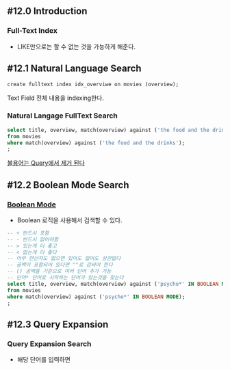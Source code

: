 ## #12.0 Introduction
### Full-Text Index
- LIKE만으로는 할 수 없는 것을 가능하게 해준다.

## #12.1 Natural Language Search

`create fulltext index idx_overviwe on movies (overview);`

Text Field 전체 내용을 indexing한다.

### Natural Langage FullText Search
```sql
select title, overview, match(overview) against ('the food and the drinks') as score
from movies
where match(overview) against ('the food and the drinks');
;
```

[불용어는 Query에서 제거 된다](https://dev.mysql.com/doc/refman/8.4/en/fulltext-stopwords.html)

## #12.2 Boolean Mode Search

### [Boolean Mode](https://dev.mysql.com/doc/refman/8.4/en/fulltext-boolean.html)
- Boolean 로직을 사용해서 검색할 수 있다.

```sql
-- + 반드시 포함
-- - 반드시 없어야함
-- > 있는게 더 좋고
-- < 없는게 더 좋다
-- 아무 연산자도 없으면 있어도 없어도 상관없다
-- 공백이 포함되어 있다면 ""로 감싸야 한다
-- () 공백을 기준으로 여러 단어 추가 가능
-- 단어* 단어로 시작하는 단어가 있는것을 찾는다
select title, overview, match(overview) against ('psycho*' IN BOOLEAN MODE) as score
from movies
where match(overview) against ('psycho*' IN BOOLEAN MODE);
;
```

## #12.3 Query Expansion

### Query Expansion Search
- 해당 단어를 입력하면 